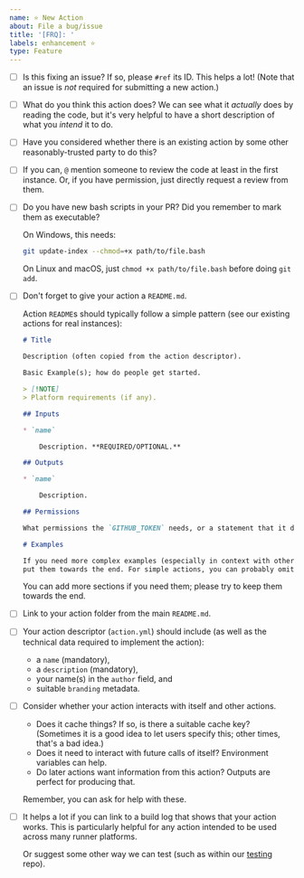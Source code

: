 ```yaml
---
name: ⭐ New Action
about: File a bug/issue
title: '[FRQ]: '
labels: enhancement ⭐
type: Feature
---
```


<!--
Hi there!

Thanks for helping to contribute to this repository.
Your contribution is very much appreciated.

Donal Fellows (@dkfellows) on behalf of University of Manchester Research Software Engineering.
-->

<!--
Here's a few things to think about when writing a PR:
-->

- [ ] Is this fixing an issue? If so, please `#ref` its ID. This helps a lot! (Note that an issue is _not_ required for submitting a new action.)

- [ ] What do you think this action does? We can see what it _actually_ does by reading the code,
      but it's very helpful to have a short description of what you _intend_ it to do.

- [ ] Have you considered whether there is an existing action by some other reasonably-trusted party to do this?

- [ ] If you can, `@` mention someone to review the code at least in the first instance.
      Or, if you have permission, just directly request a review from them.

- [ ] Do you have new bash scripts in your PR? Did you remember to mark them as executable?

    On Windows, this needs:

    ```bash
    git update-index --chmod=+x path/to/file.bash
    ```

    On Linux and macOS, just `chmod +x path/to/file.bash` before doing `git add`.

- [ ] Don't forget to give your action a `README.md`.

    Action `README`s should typically follow a simple pattern (see our existing actions for real instances):

    ```markdown
    # Title

    Description (often copied from the action descriptor).

    Basic Example(s); how do people get started.

    > [!NOTE]
    > Platform requirements (if any).

    ## Inputs

    * `name`

        Description. **REQUIRED/OPTIONAL.**

    ## Outputs

    * `name`

        Description.

    ## Permissions

    What permissions the `GITHUB_TOKEN` needs, or a statement that it doesn't need any.

    # Examples

    If you need more complex examples (especially in context with other actions),
    put them towards the end. For simple actions, you can probably omit this.
    ```

    You can add more sections if you need them; please try to keep them towards the end.

- [ ] Link to your action folder from the main `README.md`.

- [ ] Your action descriptor (`action.yml`) should include
  (as well as the technical data required to implement the action):
  * a `name` (mandatory),
  * a `description` (mandatory),
  * your name(s) in the `author` field, and
  * suitable `branding` metadata.

- [ ] Consider whether your action interacts with itself and other actions.
  * Does it cache things? If so, is there a suitable cache key?
    (Sometimes it is a good idea to let users specify this; other times, that's a bad idea.)
  * Does it need to interact with future calls of itself? Environment variables can help.
  * Do later actions want information from this action? Outputs are perfect for producing that.

  Remember, you can ask for help with these.

- [ ] It helps a lot if you can link to a build log that shows that your action works.
  This is particularly helpful for any action intended to be used across many runner
  platforms.

  Or suggest some other way we can test (such as within our [testing](/actions-test) repo).
